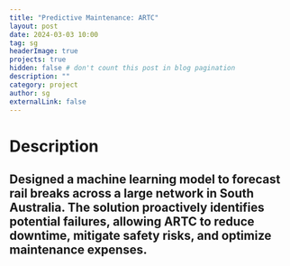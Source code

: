 ```yaml
---
title: "Predictive Maintenance: ARTC"
layout: post
date: 2024-03-03 10:00
tag: sg
headerImage: true
projects: true
hidden: false # don't count this post in blog pagination
description: ""
category: project
author: sg
externalLink: false
---
```

# Description 

Designed a machine learning model to forecast rail breaks across a large network in South Australia. The solution proactively identifies potential failures, allowing ARTC to reduce downtime, mitigate safety risks, and optimize maintenance expenses.
---